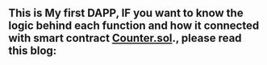 ## This is My first DAPP, IF you want to know the logic behind each function and how it connected with smart contract  [Counter.sol](https://github.com/Eidoox/Smart-contracts-solidity-projects/blob/main/Counter.sol)., please read this blog:

